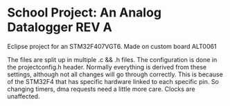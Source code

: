 # School Project: An Analog Datalogger REV A

Eclipse project for an STM32F407VGT6.
Made on custom board ALT0061

The files are split up in multiple .c && .h files.
The configuration is done in the projectconfig.h header.
Normally everything is derived from these settings, although not all changes will go through correctly.
This is because of the STM32F4 that has specific hardware linked to each specific pin.
So changing timers, dma requests need a little more care. Clocks are unaffected.
